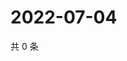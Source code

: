 # 2022-07-04

共 0 条

<!-- BEGIN WEIBO -->
<!-- 最后更新时间 Mon Jul 04 2022 12:35:09 GMT+0800 (China Standard Time) -->

<!-- END WEIBO -->
